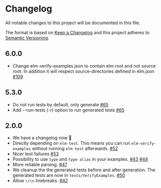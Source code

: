 # Changelog

All notable changes to this project will be documented in this file.

The format is based on [Keep a Changelog](http://keepachangelog.com/en/1.0.0/)
and this project adheres to [Semantic Versioning](http://semver.org/spec/v2.0.0.html).

## 6.0.0

- Change elm-verify-examples.json to contain elm root and not source root. In addition it will respect source-directories defined in elm.json [#109](https://github.com/stoeffel/elm-verify-examples/pull/109)

## 5.3.0

- Do not run tests by default, only generate [#65](https://github.com/stoeffel/elm-verify-examples/issues/65)
- Add --run-tests (-r) option to run generated tests [#65](https://github.com/stoeffel/elm-verify-examples/issues/65)

## 2.0.0

- We have a changelog now :tada:
- Directly depending on `elm-test`. This means you can run `elm-verify-examples` without running `elm-test` afterwards. [#52](https://github.com/stoeffel/elm-verify-examples/pull/52)
- Nicer test failures [#53](https://github.com/stoeffel/elm-verify-examples/pull/53)
- Possibility to use `type` and `type alias` in your examples. [#43](https://github.com/stoeffel/elm-verify-examples/pull/43) [#44](https://github.com/stoeffel/elm-verify-examples/pull/44)
- More reliable parsing. [#47](https://github.com/stoeffel/elm-verify-examples/pull/47)
- We cleanup the the generated tests before and after generation. The generated tests are now in `tests/VerifyExamples`. [#50](https://github.com/stoeffel/elm-verify-examples/pull/50)
- Allow `\r\n` linebreaks. [#42](https://github.com/stoeffel/elm-verify-examples/pull/42)
